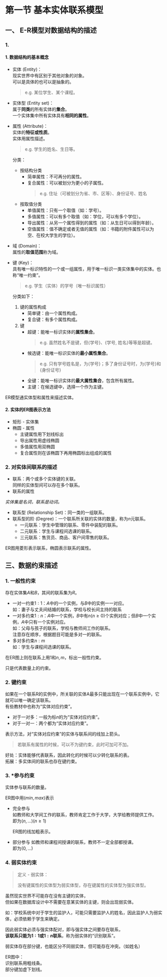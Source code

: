 # 第一节 基本实体联系模型

## 一、 E-R模型对数据结构的描述

### 1.

#### 1. 数据结构的基本概念

* 实体 (Entity)：  
  现实世界中有区别于其他对象的对象。  
  可以是具体的也可以是抽象的。
  > e.g. 某位学生、某个课程。
* 实体型 (Entity set)：  
  属于**同类**的所有实体的**集合**。  
  一个实体集中所有实体具有**相同的属性**。
* 属性 (Attribute)：  
  实体的**特征或性质**。  
  实体用属性描述。
  > e.g. 学生的姓名、生日等。

  分类：
  * 按结构分类
    * 简单属性：不可再分的属性。
    * 复合属性：可以被划分为更小的子属性。
      > e.g. 住址（可被划分为省、市、区等）、身份证号、姓名
  * 按取值分类
    * 单值属性：只有一个取值（如：学号）。
    * 多值属性：可以有多个取值（如：学位，可以有多个学位）。
    * 导出属性：从另一个属性得到的属性（如：从生日可以得到年龄）。
    * 空值属性：值不确定或者无值的属性（如：书籍的附件属性可以为空、在校大学生的学位）。
* 域 (Domain)：  
  属性的**取值范围**称为域。
* 键 (Key)：  
  具有唯一标识特性的一个或一组属性，用于唯一标识一类实体集中的实体。也称“唯一约束”。
  > e.g. 学生（实体）的学号（唯一标识属性）

  分类如下：
  1. 键的属性构成
     * 简单键：由一个属性构成。
     * 复合键：有多个属性构成。
  2. 键
     * 超键：能唯一标识实体的**属性集合**。
       > e.g. 虽然姓名不是键，但{学号}、{学号, 姓名}等等是超键。
     * 候选键：能唯一标识实体的**最小属性集合**。  
       > e.g. 只有学号姓名是，为{学号}；多了身份证号时，为{学号}和{身份证号}
     * 全键：能唯一标识实体的**最大属性集合**，包含所有属性。
     * 主键：在候选键中，选择一个作为主键。

ER模型通实体型和属性来描述实体。

#### 2. 实体的ER图表示方法

* 矩形 - 实体集
* 椭圆 - 属性  
  * 主键属性用下划线标出
  * 导出属性用虚线椭圆
  * 多值属性用双椭圆
  * 复合属性则在该椭圆下再用椭圆标出组成的属性
  
### 2. 对实体间联系的描述

* 联系：两个或多个实体键的关联。  
  同样的实体型间可以存在多个联系。
* 联系的属性

*实体集是名词，联系是动词。*

* 联系型 (Relationship Set)：同一类的一组联系。
* 联系型的阶 (Degree)：一个联系所关联的实体的数量，称为$n$元联系。
  * 一元联系：学生中管理的联系、零件中装配的联系。
  * 二元联系：学生与课程间选课的联系。
  * 三元联系：售货员、商品、客户间零售的联系。

ER图用菱形表示联系，椭圆表示联系的属性。

## 三、数据约束描述

### 1. 一般性约束

存在实体集$A$和$B$，其间的联系集为$R$。

* 一对一约束$1:1$：$A$中的一个实例，与$B$中的实例一一对应。  
  如：妻子与丈夫间结婚的联系，学校与校长间主持的联系
* 一对多约束$1:n$：$A$中一个实例，$B$中有$n(n\ge0)$个实例对应；但$B$中一个实例，$A$中只有一个实例对应。  
  如：父母与孩子的联系，学校与教师间工作的联系。  
  注意存在顺序，根据题目可能是多对一的联系。
* 多对多约束$n:m$  
  如：学生与课程间选课的联系。

在ER图上则在联系上用$1$和$n,m$，标出一般性约束。

只是代表数量上的约束。

### 2. 键约束

如果在一个联系R的实例中，所关联的实体A最多只能出现在一个联系实例中，它就可以唯一确定该联系。  
有些教材中也称为“实体对应约束”。

* 对于一对多：一般为标$n$的为“实体对应约束”。
* 对于一对一：两个都为“实体对应约束”。

表示方法，对“实体对应约束”的实体与联系间的线加上箭头。
> 若联系有属性的时候，可以不为键约束，此时可加可不加。

好处：实体能够代表联系，因此转化的时候可以少转化联系的表。  
拓展：多实体间的联系也存在键约束。

### 3. *参与约束

实体参与联系的数量。

ER图中用$(min,max)$表示

* 完全参与  
  如教师和大学间工作的联系，教师肯定工作于大学，大学给教师提供工作。  
  即为$(n,...)(n\ge1)$

  ER图的线加粗表示。
* 部分参与
  如教师和课程间授课的联系，教师不一定全部都授课。  
  即为$(0,...)$

### 4. 弱实体约束

> 定义 - 弱实体：
>
> 没有键属性的实体型为弱实体型，存在键属性的实体型为强实体型。

虽然现实世界不可能存在没有主键的实体，  
但如果在数据库设计中不需要在意某实体的主键，则会出现弱实体。

如：学校系统中对于学生的监护人，可能只需要监护人的姓名，因此监护人为弱实体，必须依赖于学生来确定。

因此弱实体必须与强实体配对，即与强实体之间要存在联系，  
**该联系只能为$1:1$或$1:n$联系**，称为弱实体的“识别联系”。

弱实体存在部分键，也能区分不同弱实体，但可能存在冲突。（如姓名）

ER图中：  
识别联系用粗线条。  
部分键加虚下划线。